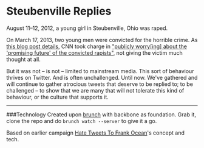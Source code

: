 # Steubenville Replies

August 11–12, 2012, a young girl in Steubenville, Ohio was raped. 

On March 17, 2013, two young men were convicted for the horrible crime. As [this blog post details](http://news.yahoo.com/blogs/lookout/cnn-steubenville-rape-poppy-harlow-144458279.html), CNN took charge in ["publicly worry[ing] about the 'promising future' of the convicted rapists"](http://gawker.com/5991003/cnn-reports-on-the-promising-future-of-the-steubenville-rapists-who-are-very-good-students), not giving the victim much thought at all.

But it was not – is not – limited to mainstream media. This sort of behaviour thrives on Twitter. And is often unchallenged. Until now. We've gathered and will continue to gather atrocious tweets that deserve to be replied to; to be challenged – to show that we are many that will not tolerate this kind of behaviour, or the culture that supports it. 


---

###Technology
Created upon [brunch](www.brunch.io) with backbone as foundation. Grab it, clone the repo and do `brunch watch --server` to give it a go.

Based on earlier campaign [Hate Tweets To Frank Ocean](http://www.hatetweetstofrankocean.com/)'s concept and tech.